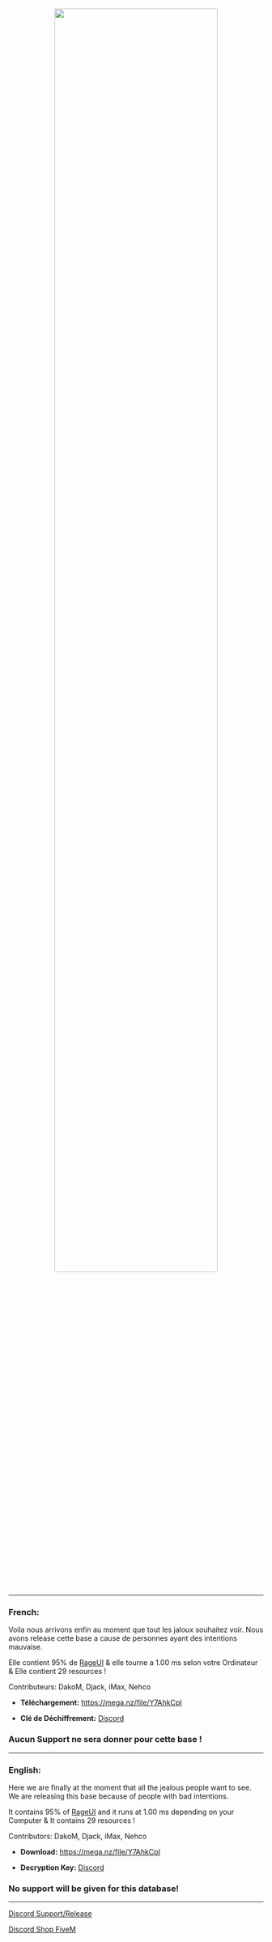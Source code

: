 
<br>
<p align="center">
<img width="80%" src="https://cdn.discordapp.com/attachments/760539172841979930/858176565015609354/ALPHA-V-MINIA.jpg">
</p>

____

### French:
Voila nous arrivons enfin au moment que tout les jaloux souhaitez voir.
Nous avons release cette base a cause de personnes ayant des intentions mauvaise.

Elle contient 95% de [RageUI](https://github.com/iTexZoz/RageUI) & elle tourne a 1.00 ms selon votre Ordinateur & Elle contient 29 resources !

Contributeurs: DakoM, Djack, iMax, Nehco

- **Téléchargement:** https://mega.nz/file/Y7AhkCpI

- **Clé de Déchiffrement:** [Discord](https://discord.gg/EBfXQ94ewu)

### Aucun Support ne sera donner pour cette base !

____

### English:
Here we are finally at the moment that all the jealous people want to see.
We are releasing this base because of people with bad intentions.

It contains 95% of [RageUI](https://github.com/iTexZoz/RageUI) and it runs at 1.00 ms depending on your Computer & It contains 29 resources !

Contributors: DakoM, Djack, iMax, Nehco

- **Download:** https://mega.nz/file/Y7AhkCpI

- **Decryption Key:** [Discord](https://discord.gg/EBfXQ94ewu)

### No support will be given for this database!

____

[Discord Support/Release](https://discord.gg/EBfXQ94ewu)


[Discord Shop FiveM](https://discord.gg/mUmeeUsFcU)
